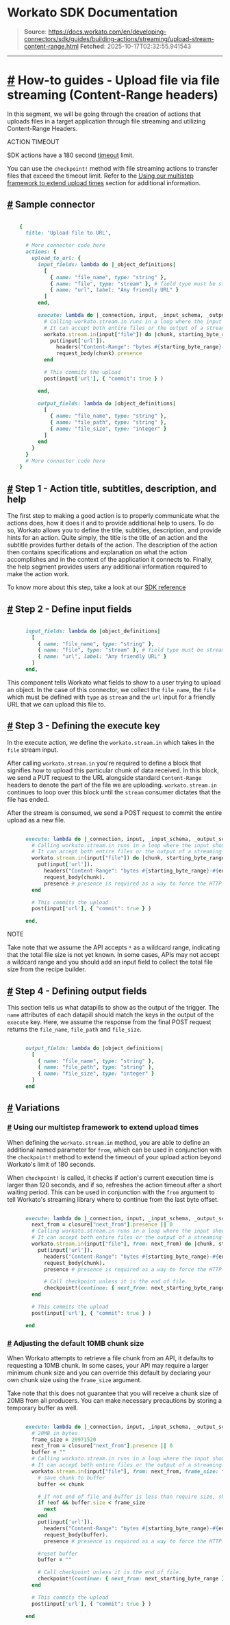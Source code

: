# Workato SDK Documentation

> **Source**: https://docs.workato.com/en/developing-connectors/sdk/guides/building-actions/streaming/upload-stream-content-range.html
> **Fetched**: 2025-10-17T02:32:55.941543

---

# [#](<#how-to-guides-upload-file-via-file-streaming-content-range-headers>) How-to guides - Upload file via file streaming (Content-Range headers)

In this segment, we will be going through the creation of actions that uploads files in a target application through file streaming and utilizing Content-Range Headers.

ACTION TIMEOUT

SDK actions have a 180 second [timeout](</recipes/recipe-job-errors.html#timeouts>) limit.

You can use the `checkpoint!` method with file streaming actions to transfer files that exceed the timeout limit. Refer to the [Using our multistep framework to extend upload times](<#using-our-multistep-framework-to-extend-upload-times>) section for additional information.

## [#](<#sample-connector>) Sample connector
```ruby
 
    {
      title: 'Upload file to URL',

      # More connector code here
      actions: {
        upload_to_url: {
          input_fields: lambda do |_object_definitions|
            [
              { name: "file_name", type: "string" },
              { name: "file", type: "stream" }, # field type must be stream
              { name: "url", label: "Any friendly URL" }
            ]
          end,

          execute: lambda do |_connection, input, _input_schema, _output_schema, closure|
            # Calling workato.stream.in runs in a loop where the input should be file. 
            # It can accept both entire files or the output of a streaming-enabled download file action
            workato.stream.in(input["file"]) do |chunk, starting_byte_range, ending_byte_range, eof, next_starting_byte_range| 
              put(input['url']).
                headers("Content-Range": "bytes #{starting_byte_range}-#{ending_byte_range}/*").
                request_body(chunk).presence
            end

            # This commits the upload
            post(input['url'], { "commit": true } )

          end,

          output_fields: lambda do |object_definitions|
            [
              { name: "file_name", type: "string" },
              { name: "file_path", type: "string" },
              { name: "file_size", type: "integer" }
            ]
          end
        }
      }
      # More connector code here
    }


```

## [#](<#step-1-action-title-subtitles-description-and-help>) Step 1 - Action title, subtitles, description, and help

The first step to making a good action is to properly communicate what the actions does, how it does it and to provide additional help to users. To do so, Workato allows you to define the title, subtitles, description, and provide hints for an action. Quite simply, the title is the title of an action and the subtitle provides further details of the action. The description of the action then contains specifications and explanation on what the action accomplishes and in the context of the application it connects to. Finally, the help segment provides users any additional information required to make the action work.

To know more about this step, take a look at our [SDK reference](</developing-connectors/sdk/sdk-reference/actions.html#title>)

## [#](<#step-2-define-input-fields>) Step 2 - Define input fields
```ruby
 
      input_fields: lambda do |object_definitions|
        [
          { name: "file_name", type: "string" },
          { name: "file", type: "stream" }, # field type must be stream
          { name: "url", label: "Any friendly URL" }
        ]
      end,


```

This component tells Workato what fields to show to a user trying to upload an object. In the case of this connector, we collect the `file_name`, the `file` which must be defined with `type` as `stream` and the `url` input for a friendly URL that we can upload this file to.

## [#](<#step-3-defining-the-execute-key>) Step 3 - Defining the execute key

In the execute action, we define the `workato.stream.in` which takes in the `file` stream input.

After calling `workato.stream.in` you're required to define a block that signifies how to upload this particular chunk of data received. In this block, we send a PUT request to the URL alongside standard `Content-Range` headers to denote the part of the file we are uploading. `workato.stream.in` continues to loop over this block until the `stream` consumer dictates that the file has ended.

After the stream is consumed, we send a POST request to commit the entire upload as a new file.
```ruby
 
      execute: lambda do |_connection, input, _input_schema, _output_schema, closure|
        # Calling workato.stream.in runs in a loop where the input should be file. 
        # It can accept both entire files or the output of a streaming-enabled download file action
        workato.stream.in(input["file"]) do |chunk, starting_byte_range, ending_byte_range, eof, next_starting_byte_range| 
          put(input['url']).
            headers("Content-Range": "bytes #{starting_byte_range}-#{ending_byte_range}/*").
            request_body(chunk).
            presence # presence is required as a way to force the HTTP request to be sent. 
        end

        # This commits the upload
        post(input['url'], { "commit": true } )

      end,


```

NOTE

Take note that we assume the API accepts `*` as a wildcard range, indicating that the total file size is not yet known. In some cases, APIs may not accept a wildcard range and you should add an input field to collect the total file size from the recipe builder.

## [#](<#step-4-defining-output-fields>) Step 4 - Defining output fields

This section tells us what datapills to show as the output of the trigger. The `name` attributes of each datapill should match the keys in the output of the `execute` key. Here, we assume the response from the final POST request returns the `file_name`, `file_path` and `file_size`.
```ruby
 
      output_fields: lambda do |object_definitions|
        [
          { name: "file_name", type: "string" },
          { name: "file_path", type: "string" },
          { name: "file_size", type: "integer" }
        ]
      end


```

## [#](<#variations>) Variations

### [#](<#using-our-multistep-framework-to-extend-upload-times>) Using our multistep framework to extend upload times

When defining the `workato.stream.in` method, you are able to define an additional named parameter for `from`, which can be used in conjunction with the `checkpoint!` method to extend the timeout of your upload action beyond Workato's limit of 180 seconds.

When `checkpoint!` is called, it checks if action's current execution time is larger than 120 seconds, and if so, refreshes the action timeout after a short waiting period. This can be used in conjunction with the `from` argument to tell Workato's streaming library where to continue from the last byte offset.
```ruby
 
      execute: lambda do |_connection, input, _input_schema, _output_schema, closure|
        next_from = closure["next_from"].presence || 0
        # Calling workato.stream.in runs in a loop where the input should be file. 
        # It can accept both entire files or the output of a streaming-enabled download file action
        workato.stream.in(input["file"], from: next_from) do |chunk, starting_byte_range, ending_byte_range, eof, next_starting_byte_range| 
          put(input['url']).
            headers("Content-Range": "bytes #{starting_byte_range}-#{ending_byte_range}/*").
            request_body(chunk).
            presence # presence is required as a way to force the HTTP request to be sent. 

            # Call checkpoint unless it is the end of file.
            checkpoint!(continue: { next_from: next_starting_byte_range }) unless eof
        end

        # This commits the upload
        post(input['url'], { "commit": true } )

      end


```

### [#](<#adjusting-the-default-10mb-chunk-size>) Adjusting the default 10MB chunk size

When Workato attempts to retrieve a file chunk from an API, it defaults to requesting a 10MB chunk. In some cases, your API may require a larger minimum chunk size and you can override this default by declaring your own chunk size using the `frame_size` argument.

Take note that this does not guarantee that you will receive a chunk size of 20MB from all producers. You can make necessary precautions by storing a temporary buffer as well.
```ruby
 
      execute: lambda do |_connection, input, _input_schema, _output_schema, closure|
        # 20MB in bytes
        frame_size = 20971520 
        next_from = closure["next_from"].presence || 0
        buffer = ""
        # Calling workato.stream.in runs in a loop where the input should be file. 
        # It can accept both entire files or the output of a streaming-enabled download file action
        workato.stream.in(input["file"], from: next_from, frame_size: frame_size) do |chunk, starting_byte_range, ending_byte_range, eof, next_starting_byte_range| 
          # save chunk to buffer
          buffer << chunk

          # If not end of file and buffer is less than require size, skip to next iteration
          if !eof && buffer.size < frame_size
            next
          end
          put(input['url']).
            headers("Content-Range": "bytes #{starting_byte_range}-#{ending_byte_range}/*").
            request_body(buffer).
            presence # presence is required as a way to force the HTTP request to be sent. 

          #reset buffer
          buffer = ""

          # Call checkpoint unless it is the end of file.
          checkpoint!(continue: { next_from: next_starting_byte_range }) unless eof
        end

        # This commits the upload
        post(input['url'], { "commit": true } )

      end


```
